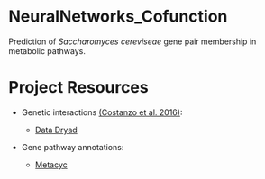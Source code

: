# NeuralNetworks_Cofunction

Prediction of _Saccharomyces cereviseae_ gene pair membership in
metabolic pathways. 

# Project Resources 

- Genetic interactions [(Costanzo et al. 2016)](https://www.science.org/doi/10.1126/science.aaf1420): 
  - [Data Dryad](https://datadryad.org/stash/dataset/doi:10.5061/dryad.4291s)
    
- Gene pathway annotations:
  - [Metacyc](https://metacyc.org/group?id=biocyc14-55140-3843260367)

